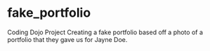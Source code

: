 # fake_portfolio
Coding Dojo Project
Creating a fake portfolio based off a photo of a portfolio that they gave us for Jayne Doe.
